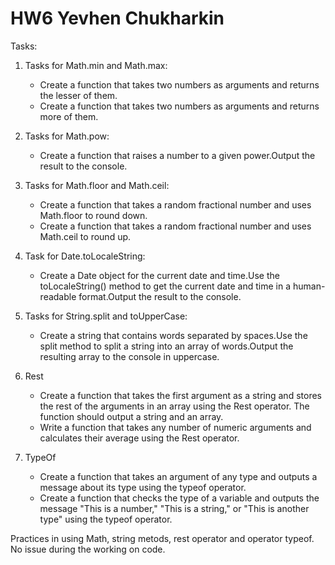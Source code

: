 # HW6 Yevhen Chukharkin
  
Tasks: 

1) Tasks for Math.min and Math.max:
    * Create a function that takes two numbers as arguments and returns the lesser of them.
    *  Create a function that takes two numbers as arguments and returns more of them.


2) Tasks for Math.pow:
    * Create a function that raises a number to a given power.Output the result to the console.


3) Tasks for Math.floor and Math.ceil:
    * Create a function that takes a random fractional number and uses Math.floor to round down.
    * Create a function that takes a random fractional number and uses Math.ceil to round up.


4) Task for Date.toLocaleString:
    * Create a Date object for the current date and time.Use the toLocaleString() method to get the current date and time in a human-readable  format.Output the result to the console.


5) Tasks for String.split and toUpperCase:
    * Create a string that contains words separated by spaces.Use the split method to split a string into an array of words.Output the resulting array to the console in uppercase.

6) Rest
    * Create a function that takes the first argument as a string and stores the rest of the arguments in an array using the Rest operator. The function should output a string and an array.
    * Write a function that takes any number of numeric arguments and calculates their average using the Rest operator.

7) TypeOf
    * Create a function that takes an argument of any type and outputs a message about its type using the typeof operator.
    * Create a function that checks the type of a variable and outputs the message "This is a number," "This is a string," or "This is another type" using the typeof operator.


Practices in using Math, string metods, rest operator and operator typeof.
No issue during the working on code.    